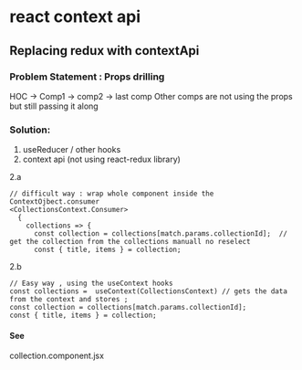 # react context api

## Replacing redux with contextApi

### Problem Statement : Props drilling
HOC -> Comp1 -> comp2 -> last comp 
Other comps are not using the props but still passing it along

### Solution:
1. useReducer / other hooks
2. context api (not using react-redux library)

2.a
```
// difficult way : wrap whole component inside the ContextOjbect.consumer 
<CollectionsContext.Consumer>
  {
    collections => {
      const collection = collections[match.params.collectionId];  // get the collection from the collections manuall no reselect
      const { title, items } = collection;
```
2.b
```  
// Easy way , using the useContext hooks
const collections =  useContext(CollectionsContext) // gets the data from the context and stores ;
const collection = collections[match.params.collectionId];
const { title, items } = collection;
```
#### See
collection.component.jsx
